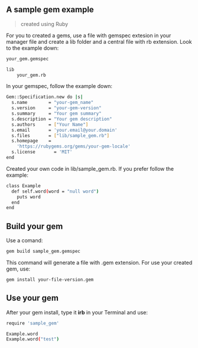 ## A sample gem example
> created using Ruby

For you to created a gems, use a file with gemspec extesion in your manager file and create a lib folder and a central file with rb extension. Look to the example down:

```bash
your_gem.gemspec

lib
    your_gem.rb
```

In your gemspec, follow the example down:

```bash
Gem::Specification.new do |s|
  s.name        = "your-gem_name"
  s.version     = "your-gem-version"
  s.summary     = "Your gem summary"
  s.description = "Your gem description"
  s.authors     = ["Your Name"]
  s.email       = 'your.email@your.domain'
  s.files       = ["lib/sample_gem.rb"]
  s.homepage    =
    'https://rubygems.org/gems/your-gem-locale'
  s.license       = 'MIT'
end
```

Created your own code in lib/sample_gem.rb. If you prefer follow the example:

```bash
class Example
  def self.word(word = "null word")
    puts word
  end
end
```

## Build your gem

Use a comand:

```bash
gem build sample_gem.gemspec
```

This command will generate a file with .gem extension. For use your created gem, use:

```bash
gem install your-file-version.gem
```

## Use your gem

After your gem install, type it **irb** in your Terminal and use:

```bash
require 'sample_gem'

Example.word
Example.word("test")
```
